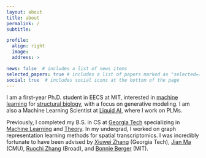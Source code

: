 ```yaml
---
layout: about
title: about
permalink: /
subtitle:

profile:
  align: right
  image:
  address: >

news: false  # includes a list of news items
selected_papers: true # includes a list of papers marked as "selected={true}"
social: true  # includes social icons at the bottom of the page
---
```


<!-- Write your biography here. Tell the world about yourself. Link to your favorite [subreddit](http://reddit.com). You can put a picture in, too. The code is already in, just name your picture `prof_pic.jpg` and put it in the `img/` folder.

Put your address / P.O. box / other info right below your picture. You can also disable any these elements by editing `profile` property of the YAML header of your `_pages/about.md`. Edit `_bibliography/papers.bib` and Jekyll will render your [publications page](/al-folio/publications/) automatically.

Link to your social media connections, too. This theme is set up to use [Font Awesome icons](http://fortawesome.github.io/Font-Awesome/) and [Academicons](https://jpswalsh.github.io/academicons/), like the ones below. Add your Facebook, Twitter, LinkedIn, Google Scholar, or just disable all of them. -->

<!-- I am a first year Ph.D. student in EECS at MIT, interested in research at the intersection of [machine learning]() and [structural biology](), specifically with generative modeling. I am also a Machine Learning Scientist at  Additionally, I continue to be excited by advances in [single cell genomics]() and how graph representation learning can be utilized. My research is partially supported by the NSF Graduate Research Fellowship Program (GRFP). -->

I am a first-year Ph.D. student in EECS at MIT, interested in [machine learning]() for [structural biology](), with a focus on generative modeling. I am also a Machine Learning Scientist at [Liquid AI](https://www.liquid.ai/), where I work on PLMs.

Previously, I completed my B.S. in CS at [Georgia Tech](http://gatech.edu) specializing in [Machine Learning](https://www.cc.gatech.edu/academics/threads/intelligence) and [Theory](https://www.cc.gatech.edu/academics/threads/theory). In my undergrad, I worked on graph representation learning methods for spatial transcriptomics. I was incredibly fortunate to have been advised by [Xiuwei Zhang](https://xiuweizhang.wordpress.com/) (Georgia Tech), [Jian Ma](https://www.cs.cmu.edu/~jianma/) (CMU), [Ruochi Zhang](https://ruochiz.com/) (Broad), and [Bonnie Berger](https://people.csail.mit.edu/bab/) (MIT).